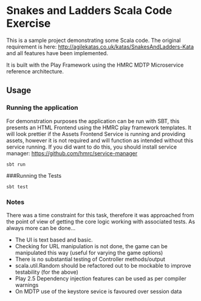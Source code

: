 
Snakes and Ladders Scala Code Exercise
===================

This is a sample project demonstrating some Scala code. The original requirement is here: http://agilekatas.co.uk/katas/SnakesAndLadders-Kata and all features have been implemented.

It is built with the Play Framework using the HMRC MDTP Microservice reference architecture.

Usage
-------------

### Running the application
For demonstration purposes the application can be run with SBT, this presents an HTML Frontend using the HMRC play framework templates. It will look prettier if the Assets Frontend Service is running and providing assets, however it is not required and will function as intended without this service running. If you did want to do this, you should install service manager: https://github.com/hmrc/service-manager
```
sbt run
```
###Running the Tests
```
sbt test
```

### Notes

There was a time constraint for this task, therefore it was approached from the point of view of getting the core logic working with associated tests. As always more can be done...

* The UI is text based and basic. 
* Checking for URL manipulation is not done, the game can be manipulated this way (useful for varying the game options)
* There is no substantial testing of Controller methods/output
* scala.util.Random should be refactored out to be mockable to improve testability (for the above)
* Play 2.5 Dependency injection features can be used as per compiler warnings
* On MDTP use of the keystore sevice is favoured over session data
